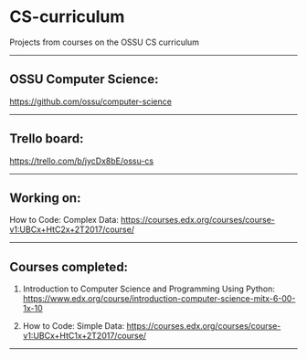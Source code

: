 # CS-curriculum
Projects from courses on the OSSU CS curriculum

_________________________

## OSSU Computer Science:
https://github.com/ossu/computer-science



_________________________

## Trello board:
https://trello.com/b/jycDx8bE/ossu-cs

_________________________

## Working on:

How to Code: Complex Data:
https://courses.edx.org/courses/course-v1:UBCx+HtC2x+2T2017/course/

_________________________

## Courses completed:

1. Introduction to Computer Science and Programming Using Python:
https://www.edx.org/course/introduction-computer-science-mitx-6-00-1x-10

2. How to Code: Simple Data:
https://courses.edx.org/courses/course-v1:UBCx+HtC1x+2T2017/course/



_________________________

